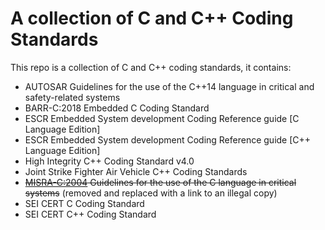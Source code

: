 # A collection of C and C++ Coding Standards

This repo is a collection of C and C++ coding standards, it contains:

- AUTOSAR Guidelines for the use of the C++14 language in critical and safety-related systems
- BARR-C:2018 Embedded C Coding Standard
- ESCR Embedded System development Coding Reference guide [C Language Edition]
- ESCR Embedded System development Coding Reference guide [C++ Language Edition]
- High Integrity C++ Coding Standard v4.0
- Joint Strike Fighter Air Vehicle C++ Coding Standards
- ~~[MISRA-C:2004](http://caxapa.ru/thumbs/468328/misra-c-2004.pdf) Guidelines for the use of the C language in critical systems~~ (removed and replaced with a link to an illegal copy)
- SEI CERT C Coding Standard
- SEI CERT C++ Coding Standard
